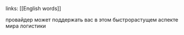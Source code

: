 links: [[English words]]

провайдер может поддержать вас в этом быстрорастущем аспекте мира логистики